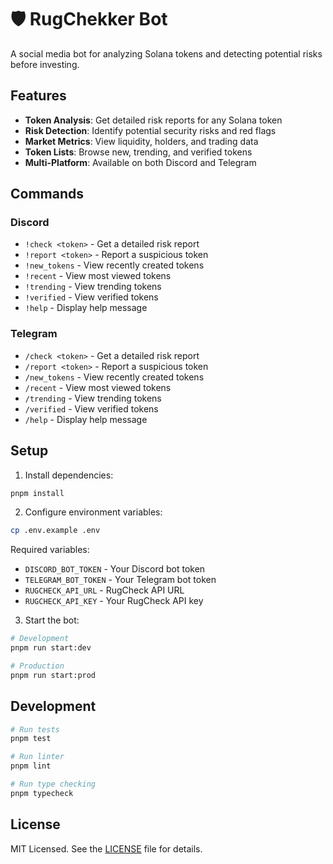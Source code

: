 # 🛡️ RugChekker Bot

A social media bot for analyzing Solana tokens and detecting potential risks before investing.

## Features

- **Token Analysis**: Get detailed risk reports for any Solana token
- **Risk Detection**: Identify potential security risks and red flags
- **Market Metrics**: View liquidity, holders, and trading data
- **Token Lists**: Browse new, trending, and verified tokens
- **Multi-Platform**: Available on both Discord and Telegram

## Commands

### Discord

- `!check <token>` - Get a detailed risk report
- `!report <token>` - Report a suspicious token
- `!new_tokens` - View recently created tokens
- `!recent` - View most viewed tokens
- `!trending` - View trending tokens
- `!verified` - View verified tokens
- `!help` - Display help message

### Telegram

- `/check <token>` - Get a detailed risk report
- `/report <token>` - Report a suspicious token
- `/new_tokens` - View recently created tokens
- `/recent` - View most viewed tokens
- `/trending` - View trending tokens
- `/verified` - View verified tokens
- `/help` - Display help message

## Setup

1. Install dependencies:

```bash
pnpm install
```

2. Configure environment variables:

```bash
cp .env.example .env
```

Required variables:

- `DISCORD_BOT_TOKEN` - Your Discord bot token
- `TELEGRAM_BOT_TOKEN` - Your Telegram bot token
- `RUGCHECK_API_URL` - RugCheck API URL
- `RUGCHECK_API_KEY` - Your RugCheck API key

3. Start the bot:

```bash
# Development
pnpm run start:dev

# Production
pnpm run start:prod
```

## Development

```bash
# Run tests
pnpm test

# Run linter
pnpm lint

# Run type checking
pnpm typecheck
```

## License

MIT Licensed. See the [LICENSE](LICENSE) file for details.
